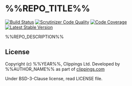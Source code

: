 %%REPO_TITLE%%
=====

[![Build Status](https://travis-ci.org/%%REPO_NAME%%.png?branch=master)](https://travis-ci.org/%%REPO_NAME%%)
[![Scrutinizer Code Quality](https://scrutinizer-ci.com/g/%%REPO_NAME%%/badges/quality-score.png?s=6e7541ce4d093a04ab800e34ac8c3135f7310ee2)](https://scrutinizer-ci.com/g/%%REPO_NAME%%/)
[![Code Coverage](https://scrutinizer-ci.com/g/%%REPO_NAME%%/badges/coverage.png?s=bbf3d9afdb04d93f2492a0b83ded665c9362ea7b)](https://scrutinizer-ci.com/g/%%REPO_NAME%%/)
[![Latest Stable Version](https://poser.pugx.org/%%REPO_NAME%%/v/stable.png)](https://packagist.org/packages/%%REPO_NAME%%)

%%REPO_DESCRIPTION%%

## License

Copyright (c) %%YEAR%%, Clippings Ltd. Developed by %%AUTHOR_NAME%% as part of [clippings.com](http://clippings.com)

Under BSD-3-Clause license, read LICENSE file.
